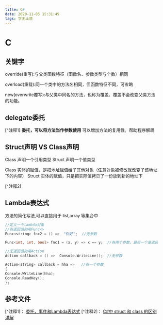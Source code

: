 ```yaml
---
title: C#
date: 2020-11-05 15:31:49
tags: 学无止境
---
```


# C #

## 关键字 ##

override(重写):与父类函数特征（函数名、参数类型与个数）相同

overload(重载):同一个类中的方法名相同，但函数特征不同，可省略

new(overwrite覆写):与父类中同名的方法，也称为覆盖，覆盖不会改变父类方法的功能。

## delegate委托 ##

[^注释1]
**委托，可以将方法当作参数使用**
可以增加方法的复用性，帮助程序解耦

## Struct声明 VS Class声明 ##

Class 声明一个引用类型
Struct 声明一个值类型

Class 实体的赋值，是把地址赋值给了其他对象（任意对象被修改就改变了该地址下的内容）
Struct 实体的赋值，只是把实际值拷贝了一份放到新的地址下

[^注释2]

## Lambda表达式 ##

方法的简化写法,可以直接用于 list,array 等集合中

```C
//定义一个lambda对象
//有返回值的用Func<>
Func<string> fnc2 = () =>  "你好";  //无参数

Func<int, int, bool> fnc1 = (x, y) => x == y;  //有两个参数，最后一个是返回值类型

//无返回值的用Action
Action callback = () =>  Console.WriteLine();  //无参数

Action<string> callback = hha =>   //有一个参数
{
Console.WriteLine(hha);
Console.ReadKey();
};

```

## 参考文件 ##

[^注释1]： [委托，事件和Lambda表达式](https://www.cnblogs.com/zcqiand/p/13656161.html)
[^注释2]： [C#中 struct 和 class 的区别详解](https://www.cnblogs.com/jjg0519/p/10341010.html)
